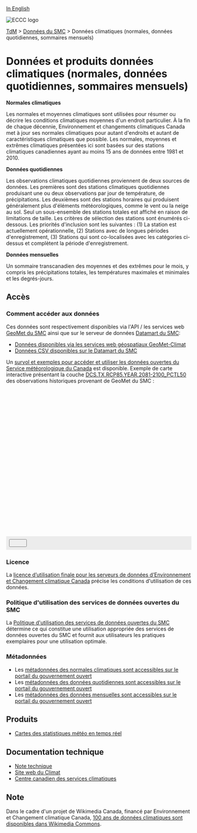 [In English](readme_climateobs_en.md)

![ECCC logo](../../img_eccc-logo.png)

[TdM](../../readme_fr.md) > [Données du SMC](../readme_fr.md) > Données climatiques (normales, données quotidiennes, sommaires mensuels)

# Données et produits données climatiques (normales, données quotidiennes, sommaires mensuels)

__Normales climatiques__

Les normales et moyennes climatiques sont utilisées pour résumer ou décrire les conditions climatiques moyennes d'un endroit particulier. À la fin de chaque décennie, Environnement et changements climatiques Canada met à jour ses normales climatiques pour autant d'endroits et autant de caractéristiques climatiques que possible. Les normales, moyennes et extrêmes climatiques présentées ici sont basées sur des stations climatiques canadiennes ayant au moins 15 ans de données entre 1981 et 2010.

__Données quotidiennes__

Les observations climatiques quotidiennes proviennent de deux sources de données. Les premières sont des stations climatiques quotidiennes produisant une ou deux observations par jour de température, de précipitations. Les deuxièmes sont des stations horaires qui produisent généralement plus d'éléments météorologiques, comme le vent ou la neige au sol. Seul un sous-ensemble des stations totales est affiché en raison de limitations de taille. Les critères de sélection des stations sont énumérés ci-dessous. Les priorités d'inclusion sont les suivantes : (1) La station est actuellement opérationnelle, (2) Stations avec de longues périodes d'enregistrement, (3) Stations qui sont co-localisées avec les catégories ci-dessus et complètent la période d'enregistrement.

__Données mensuelles__

Un sommaire transcanadien des moyennes et des extrêmes pour le mois, y compris les précipitations totales, les températures maximales et minimales et les degrés-jours.

## Accès

### Comment accéder aux données

Ces données sont respectivement disponibles via l'API / les services web [GeoMet du SMC](../../msc-geomet/readme_fr.md) ainsi que sur le serveur de données [Datamart du SMC](../../msc-datamart/readme_fr.md):

* [Données disponibles via les services web géospatiaux GeoMet-Climat](readme_climateobs-geomet_fr.md)
* [Données CSV disponibles sur le Datamart du SMC](readme_climateobs-datamart_fr.md)

Un [survol et exemples pour accéder et utiliser les données ouvertes du Service météorologique du Canada](../../usage/readme_fr.md) est disponible. Exemple de carte interactive présentant la couche [DCS.TX.RCP85.YEAR.2081-2100_PCTL50](https://geo.weather.gc.ca/geomet-climate?service=WMS&version=1.3.0&request=GetCapabilities&lang=fr&layer=DCS.TX.RCP85.YEAR.2081-2100_PCTL50) des observations historiques provenant de GeoMet du SMC :

<div id="map" style="height: 400px;"></div>
<div id="controller" role="group" aria-label="Animation controls" style="background: #ececec; padding: 0.5rem;">
  <button id="exportmap" class="btn btn-primary btn-sm" type="button"><i class="fa fa-download" style="padding: 0rem 1rem"></i></button>
  <a id="image-download" download="msc-geomet_web-map_export.png"></a>
</div>

### Licence

La [licence d’utilisation finale pour les serveurs de données d’Environnement et Changement climatique Canada](../../licence/readme_fr.md) précise les conditions d'utilisation de ces données.

### Politique d'utilisation des services de données ouvertes du SMC

La [Politique d'utilisation des services de données ouvertes du SMC](../../usage-policy/readme_fr.md) détermine ce qui constitue une utilisation appropriée des services de données ouvertes du SMC et fournit aux utilisateurs les pratiques exemplaires pour une utilisation optimale.

### Métadonnées

* Les [métadonnées des normales climatiques sont accessibles sur le portail du gouvernement ouvert](https://ouvert.canada.ca/data/fr/dataset/746f9469-ab78-5dcc-b165-4b51e8ab8652)
* Les [métadonnées des données quotidiennes  sont accessibles sur le portail du gouvernement ouvert](https://ouvert.canada.ca/data/fr/dataset/5f963c2d-d4ed-5a79-8a31-c9c582ca5098)
* Les [métadonnées des données mensuelles sont accessibles sur le portail du gouvernement ouvert](https://ouvert.canada.ca/data/fr/dataset/b24efb37-11b6-5d03-ab19-5759f83db546)

## Produits 

* [Cartes des statistiques météo en temps réel](https://collaboration.cmc.ec.gc.ca/cmc/wtoftpa/www/)

## Documentation technique

* [Note technique](https://climat.meteo.gc.ca/doc/Documentation_technique.pdf)
* [Site web du Climat](http://climat.meteo.gc.ca/historical_data/search_historic_data_f.html)
* [Centre canadien des services climatiques](https://www.canada.ca/fr/environnement-changement-climatique/services/changements-climatiques/centre-canadien-services-climatiques.html)


<link rel="stylesheet" href="https://cdn.jsdelivr.net/npm/ol@v7.3.0/ol.css" type="text/css"/>
<script src="https://cdn.polyfill.io/v2/polyfill.min.js?features=requestAnimationFrame,Element.prototype.classList,URL"></script>
<script src="https://cdn.jsdelivr.net/npm/ol@v7.3.0/dist/ol.js"></script>
<script src="https://cdnjs.cloudflare.com/ajax/libs/FileSaver.js/1.3.3/FileSaver.min.js"></script>
<script>
    function isIE() {
      return window.navigator.userAgent.match(/(MSIE|Trident)/);
    }
    var head = document.getElementsByTagName('head')[0];
    var js = document.createElement("script");
    js.type = "text/javascript";
    if (isIE())
    {
        js.src = "../../../js/climateobs_ie.js";
        document.getElementById("controller").setAttribute("hidden", true);
    }
    else
    {
        js.src = "../../../js/climateobs.js";
    }
    head.appendChild(js);
</script>

## Note

Dans le cadre d'un projet de Wikimedia Canada, financé par Environnement et Changement climatique Canada, [100 ans de données climatiques sont disponibles dans Wikimedia Commons](https://meta.wikimedia.org/wiki/Projet_ECCC,_100_ans_de_donn%C3%A9es_m%C3%A9t%C3%A9orologiques_en_acc%C3%A8s_libre).
